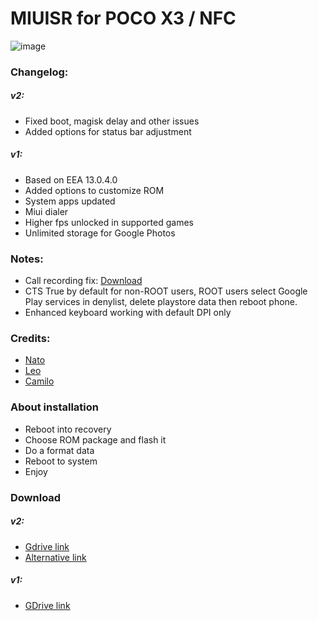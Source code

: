 # MIUISR for POCO X3 / NFC
![image](https://user-images.githubusercontent.com/83476983/211684816-6f74718c-d284-437a-9e09-1a6bc72e46c5.png)

### Changelog:
##### v2:
- Fixed boot, magisk delay and other issues
- Added options for status bar adjustment
##### v1:
- Based on EEA 13.0.4.0
- Added options to customize ROM
- System apps updated
- Miui dialer
- Higher fps unlocked in supported games
- Unlimited storage for Google Photos

### Notes:
- Call recording fix: [Download](https://t.me/MiuiSR_Surya/7241)
- CTS True by default for non-ROOT users, ROOT users select Google Play services in denylist, delete playstore data then reboot phone. 
- Enhanced keyboard working with default DPI only

### Credits:
- [Nato](https://t.me/Nyarnathotep)
- [Leo](https://t.me/leowozzzzz)
- [Camilo](https://t.me/Ca_milo99)

### About installation
- Reboot into recovery
- Choose ROM package and flash it
- Do a format data
- Reboot to system
- Enjoy

### Download
##### v2:
- [Gdrive link](https://drive.google.com/file/d/17Tr_IcGPkcJ9c9r4FP6D-qSOMLxH-H9S/view?usp=sharing)
- [Alternative link](https://square-fire-5bea.fabriciosalas123.workers.dev/0:/MIUISR_POCOX3NFC_13.0.4.0_160123.zip)
##### v1:
- [GDrive link](https://drive.google.com/file/d/1OLWiP7gCu7zj8NosW2bDzvBUmWH3Hq3v/view?usp=sharing)

